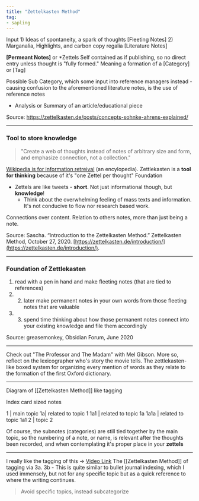 ```yaml
---
title: "Zettelkasten Method"
tag: 
- sapling
---
```



Input
	1) Ideas of spontaneity, a spark of thoughts [Fleeting Notes]
	2) Marganalia, Highlights, and carbon copy regalia [Literature Notes]

**[Permeant Notes]** or *Zettels
	Self contained as if publishing, so no direct entry unless thought is "fully formed."
	Meaning a formation of a [Category] or [Tag]

Possible Sub Category, which some input into reference managers instead - causing confusion to the aforementioned literature notes, is the use of reference notes
- Analysis or Summary of an article/educational piece

Source:
https://zettelkasten.de/posts/concepts-sohnke-ahrens-explained/

---
### Tool to store knowledge

>"Create a web of thoughts instead of notes of arbitrary size and form, and emphasize connection, not a collection."

[Wikipedia is for information retreival](https://zettelkasten.de/introduction/#:~:text=Wikipedia%20is%20not%20a%20thinking%20tool%20but%20a%20tool%20for%20information%20retrieval.) (an encylopedia).
Zettlekasten is a **tool for thinking** because of it's "one Zettel per thought" Foundation

- Zettels are like tweets - **short**. Not just informational though, but **knowledge**! 
	- Think about the overwhelming feeling of mass texts and information. It's not conducive to flow nor research based work. 

Connections over content. Relation to others notes, more than just being a note. 

Source:  Sascha. “Introduction to the Zettelkasten Method.” Zettelkasten Method, October 27, 2020. [https://zettelkasten.de/introduction/](https://zettelkasten.de/introduction/).

____
### Foundation of Zettlekasten
 1) read with a pen in hand and make fleeting notes (that are tied to references)
 2) 2) later make permanent notes in your own words from those fleeting notes that are valuable
 3) 3) spend time thinking about how those permanent notes connect into your existing knowledge and file them accordingly

Source: greasemonkey, Obsidian Forum, June 2020

---

Check out "The Professor and The Madam" with Mel Gibson.
More so, reflect on the lexicographer who's story the movie tells. 
The zettlekasten-like boxed system for organizing every mention of words as they relate to the formation of the first Oxford dictionary. 

---

Diagram of [[Zettelkasten Method]] like tagging

Index card sized notes

1 | main topic
	1a| related to topic 1
		1a1 | related to topic 1a
			1a1a | related to topic 1a1
2 | topic 2

Of course, the subnotes (categories) are still tied together by the main topic, so the numbering of a note, or name, is relevant after the thoughts been recorded, and when contemplating it's proper place in your **zettels** 

---

I really like the tagging of this -> [Video Link](https://youtu.be/4bxpsvcW2mc?t=433)
The [[Zettelkasten Method]] of tagging via 3a. 3b
	- This is quite similar to bullet journal indexing, which I used immensely, but not for any specific topic but as a quick reference to where the writing continues. 
>Avoid specific topics, instead subcategorize
